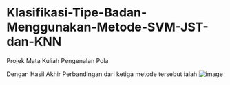 # Klasifikasi-Tipe-Badan-Menggunakan-Metode-SVM-JST-dan-KNN
Projek Mata Kuliah Pengenalan Pola 

Dengan Hasil Akhir Perbandingan dari ketiga metode tersebut ialah 
![image](https://user-images.githubusercontent.com/116990941/198862639-f7b7520e-5984-4325-a838-00842c1806ca.png)

